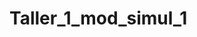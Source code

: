 # Taller_1_mod_simul_1

<mxfile host="app.diagrams.net" modified="2023-05-07T00:10:25.409Z" agent="Mozilla/5.0 (Windows NT 10.0; Win64; x64) AppleWebKit/537.36 (KHTML, like Gecko) Chrome/111.0.0.0 Safari/537.36 OPR/97.0.0.0" etag="traTrlZzvridVZn7zgc5" version="21.2.9" type="github">
  <diagram id="prtHgNgQTEPvFCAcTncT" name="Page-1">
    <mxGraphModel dx="961" dy="528" grid="1" gridSize="10" guides="1" tooltips="1" connect="1" arrows="1" fold="1" page="1" pageScale="1" pageWidth="827" pageHeight="1169" math="0" shadow="0">
      <root>
        <mxCell id="0" />
        <mxCell id="1" parent="0" />
        <mxCell id="3Up9Wl8GO9VKax22Z7Tt-1" value="" style="rhombus;whiteSpace=wrap;html=1;fillColor=#dae8fc;strokeColor=#6c8ebf;" vertex="1" parent="1">
          <mxGeometry x="50" y="230" width="60" height="60" as="geometry" />
        </mxCell>
        <mxCell id="3Up9Wl8GO9VKax22Z7Tt-4" value="" style="endArrow=classic;html=1;rounded=0;" edge="1" parent="1">
          <mxGeometry width="50" height="50" relative="1" as="geometry">
            <mxPoint x="110" y="260" as="sourcePoint" />
            <mxPoint x="200" y="160" as="targetPoint" />
          </mxGeometry>
        </mxCell>
        <mxCell id="3Up9Wl8GO9VKax22Z7Tt-5" value="" style="endArrow=classic;html=1;rounded=0;" edge="1" parent="1">
          <mxGeometry width="50" height="50" relative="1" as="geometry">
            <mxPoint x="110" y="260" as="sourcePoint" />
            <mxPoint x="200" y="260" as="targetPoint" />
          </mxGeometry>
        </mxCell>
        <mxCell id="3Up9Wl8GO9VKax22Z7Tt-6" value="" style="endArrow=classic;html=1;rounded=0;" edge="1" parent="1">
          <mxGeometry width="50" height="50" relative="1" as="geometry">
            <mxPoint x="110" y="259.71" as="sourcePoint" />
            <mxPoint x="200" y="360" as="targetPoint" />
          </mxGeometry>
        </mxCell>
        <mxCell id="3Up9Wl8GO9VKax22Z7Tt-25" value="" style="edgeStyle=orthogonalEdgeStyle;rounded=0;orthogonalLoop=1;jettySize=auto;html=1;" edge="1" parent="1" source="3Up9Wl8GO9VKax22Z7Tt-7" target="3Up9Wl8GO9VKax22Z7Tt-23">
          <mxGeometry relative="1" as="geometry" />
        </mxCell>
        <mxCell id="3Up9Wl8GO9VKax22Z7Tt-7" value="" style="ellipse;whiteSpace=wrap;html=1;aspect=fixed;fillColor=#b0e3e6;strokeColor=#0e8088;" vertex="1" parent="1">
          <mxGeometry x="200" y="242.5" width="35" height="35" as="geometry" />
        </mxCell>
        <mxCell id="3Up9Wl8GO9VKax22Z7Tt-8" value="" style="ellipse;whiteSpace=wrap;html=1;aspect=fixed;fillColor=#b0e3e6;strokeColor=#0e8088;" vertex="1" parent="1">
          <mxGeometry x="200" y="140" width="35" height="35" as="geometry" />
        </mxCell>
        <mxCell id="3Up9Wl8GO9VKax22Z7Tt-26" value="" style="edgeStyle=orthogonalEdgeStyle;rounded=0;orthogonalLoop=1;jettySize=auto;html=1;" edge="1" parent="1" source="3Up9Wl8GO9VKax22Z7Tt-9" target="3Up9Wl8GO9VKax22Z7Tt-24">
          <mxGeometry relative="1" as="geometry" />
        </mxCell>
        <mxCell id="3Up9Wl8GO9VKax22Z7Tt-9" value="" style="ellipse;whiteSpace=wrap;html=1;aspect=fixed;fillColor=#b0e3e6;strokeColor=#0e8088;" vertex="1" parent="1">
          <mxGeometry x="200" y="340" width="35" height="35" as="geometry" />
        </mxCell>
        <mxCell id="3Up9Wl8GO9VKax22Z7Tt-10" value="" style="endArrow=classic;html=1;rounded=0;" edge="1" parent="1">
          <mxGeometry width="50" height="50" relative="1" as="geometry">
            <mxPoint x="235" y="157.20999999999998" as="sourcePoint" />
            <mxPoint x="280" y="157" as="targetPoint" />
          </mxGeometry>
        </mxCell>
        <mxCell id="3Up9Wl8GO9VKax22Z7Tt-11" value="" style="rhombus;whiteSpace=wrap;html=1;direction=south;fillColor=#ffe6cc;strokeColor=#d79b00;" vertex="1" parent="1">
          <mxGeometry x="281.25" y="132.5" width="47.5" height="50" as="geometry" />
        </mxCell>
        <mxCell id="3Up9Wl8GO9VKax22Z7Tt-13" value="" style="endArrow=classic;html=1;rounded=0;entryX=-0.033;entryY=0.733;entryDx=0;entryDy=0;entryPerimeter=0;exitX=0.28;exitY=0.118;exitDx=0;exitDy=0;exitPerimeter=0;" edge="1" parent="1" source="3Up9Wl8GO9VKax22Z7Tt-11" target="3Up9Wl8GO9VKax22Z7Tt-16">
          <mxGeometry width="50" height="50" relative="1" as="geometry">
            <mxPoint x="330" y="150" as="sourcePoint" />
            <mxPoint x="356" y="120" as="targetPoint" />
          </mxGeometry>
        </mxCell>
        <mxCell id="3Up9Wl8GO9VKax22Z7Tt-14" value="" style="endArrow=classic;html=1;rounded=0;entryX=0;entryY=0.5;entryDx=0;entryDy=0;exitX=0.55;exitY=0.184;exitDx=0;exitDy=0;exitPerimeter=0;" edge="1" parent="1" source="3Up9Wl8GO9VKax22Z7Tt-11" target="3Up9Wl8GO9VKax22Z7Tt-17">
          <mxGeometry width="50" height="50" relative="1" as="geometry">
            <mxPoint x="330" y="160" as="sourcePoint" />
            <mxPoint x="360" y="190" as="targetPoint" />
          </mxGeometry>
        </mxCell>
        <mxCell id="3Up9Wl8GO9VKax22Z7Tt-44" style="edgeStyle=orthogonalEdgeStyle;rounded=0;orthogonalLoop=1;jettySize=auto;html=1;entryX=0.656;entryY=0.861;entryDx=0;entryDy=0;entryPerimeter=0;" edge="1" parent="1" source="3Up9Wl8GO9VKax22Z7Tt-16" target="3Up9Wl8GO9VKax22Z7Tt-20">
          <mxGeometry relative="1" as="geometry" />
        </mxCell>
        <mxCell id="3Up9Wl8GO9VKax22Z7Tt-16" value="" style="ellipse;whiteSpace=wrap;html=1;aspect=fixed;fillColor=#b0e3e6;strokeColor=#0e8088;" vertex="1" parent="1">
          <mxGeometry x="360" y="82.5" width="35" height="35" as="geometry" />
        </mxCell>
        <mxCell id="3Up9Wl8GO9VKax22Z7Tt-17" value="" style="ellipse;whiteSpace=wrap;html=1;aspect=fixed;fillColor=#b0e3e6;strokeColor=#0e8088;" vertex="1" parent="1">
          <mxGeometry x="360" y="162.5" width="35" height="35" as="geometry" />
        </mxCell>
        <mxCell id="3Up9Wl8GO9VKax22Z7Tt-19" value="" style="endArrow=classic;html=1;rounded=0;entryX=0.5;entryY=1;entryDx=0;entryDy=0;" edge="1" parent="1" target="3Up9Wl8GO9VKax22Z7Tt-21">
          <mxGeometry width="50" height="50" relative="1" as="geometry">
            <mxPoint x="390" y="187.42" as="sourcePoint" />
            <mxPoint x="435" y="187.21" as="targetPoint" />
          </mxGeometry>
        </mxCell>
        <mxCell id="3Up9Wl8GO9VKax22Z7Tt-28" style="edgeStyle=orthogonalEdgeStyle;rounded=0;orthogonalLoop=1;jettySize=auto;html=1;" edge="1" parent="1" source="3Up9Wl8GO9VKax22Z7Tt-20" target="3Up9Wl8GO9VKax22Z7Tt-27">
          <mxGeometry relative="1" as="geometry" />
        </mxCell>
        <mxCell id="3Up9Wl8GO9VKax22Z7Tt-20" value="" style="rhombus;whiteSpace=wrap;html=1;direction=south;fillColor=#f8cecc;strokeColor=#b85450;" vertex="1" parent="1">
          <mxGeometry x="440" y="67.5" width="47.5" height="50" as="geometry" />
        </mxCell>
        <mxCell id="3Up9Wl8GO9VKax22Z7Tt-29" style="edgeStyle=orthogonalEdgeStyle;rounded=0;orthogonalLoop=1;jettySize=auto;html=1;" edge="1" parent="1" source="3Up9Wl8GO9VKax22Z7Tt-21" target="3Up9Wl8GO9VKax22Z7Tt-27">
          <mxGeometry relative="1" as="geometry" />
        </mxCell>
        <mxCell id="3Up9Wl8GO9VKax22Z7Tt-21" value="" style="rhombus;whiteSpace=wrap;html=1;direction=south;fillColor=#f8cecc;strokeColor=#b85450;" vertex="1" parent="1">
          <mxGeometry x="440" y="162.5" width="47.5" height="50" as="geometry" />
        </mxCell>
        <mxCell id="3Up9Wl8GO9VKax22Z7Tt-30" style="edgeStyle=orthogonalEdgeStyle;rounded=0;orthogonalLoop=1;jettySize=auto;html=1;" edge="1" parent="1" source="3Up9Wl8GO9VKax22Z7Tt-23" target="3Up9Wl8GO9VKax22Z7Tt-27">
          <mxGeometry relative="1" as="geometry" />
        </mxCell>
        <mxCell id="3Up9Wl8GO9VKax22Z7Tt-23" value="" style="rhombus;whiteSpace=wrap;html=1;direction=south;fillColor=#f8cecc;strokeColor=#b85450;" vertex="1" parent="1">
          <mxGeometry x="347.5" y="235" width="47.5" height="50" as="geometry" />
        </mxCell>
        <mxCell id="3Up9Wl8GO9VKax22Z7Tt-32" style="edgeStyle=orthogonalEdgeStyle;rounded=0;orthogonalLoop=1;jettySize=auto;html=1;" edge="1" parent="1" source="3Up9Wl8GO9VKax22Z7Tt-24">
          <mxGeometry relative="1" as="geometry">
            <mxPoint x="570" y="280" as="targetPoint" />
          </mxGeometry>
        </mxCell>
        <mxCell id="3Up9Wl8GO9VKax22Z7Tt-24" value="" style="rhombus;whiteSpace=wrap;html=1;direction=south;fillColor=#f8cecc;strokeColor=#b85450;" vertex="1" parent="1">
          <mxGeometry x="347.5" y="332.5" width="47.5" height="50" as="geometry" />
        </mxCell>
        <mxCell id="3Up9Wl8GO9VKax22Z7Tt-34" style="edgeStyle=orthogonalEdgeStyle;rounded=0;orthogonalLoop=1;jettySize=auto;html=1;entryX=0.594;entryY=1;entryDx=0;entryDy=0;entryPerimeter=0;" edge="1" parent="1" source="3Up9Wl8GO9VKax22Z7Tt-27" target="3Up9Wl8GO9VKax22Z7Tt-33">
          <mxGeometry relative="1" as="geometry" />
        </mxCell>
        <mxCell id="3Up9Wl8GO9VKax22Z7Tt-27" value="" style="ellipse;whiteSpace=wrap;html=1;aspect=fixed;fillColor=#b0e3e6;strokeColor=#0e8088;" vertex="1" parent="1">
          <mxGeometry x="550" y="242.5" width="35" height="35" as="geometry" />
        </mxCell>
        <mxCell id="3Up9Wl8GO9VKax22Z7Tt-37" style="edgeStyle=orthogonalEdgeStyle;rounded=0;orthogonalLoop=1;jettySize=auto;html=1;" edge="1" parent="1" source="3Up9Wl8GO9VKax22Z7Tt-33" target="3Up9Wl8GO9VKax22Z7Tt-36">
          <mxGeometry relative="1" as="geometry" />
        </mxCell>
        <mxCell id="3Up9Wl8GO9VKax22Z7Tt-33" value="" style="rhombus;whiteSpace=wrap;html=1;direction=south;fillColor=#f8cecc;strokeColor=#b85450;" vertex="1" parent="1">
          <mxGeometry x="640" y="230" width="47.5" height="50" as="geometry" />
        </mxCell>
        <mxCell id="3Up9Wl8GO9VKax22Z7Tt-40" style="edgeStyle=orthogonalEdgeStyle;rounded=0;orthogonalLoop=1;jettySize=auto;html=1;entryX=0.5;entryY=1;entryDx=0;entryDy=0;" edge="1" parent="1" source="3Up9Wl8GO9VKax22Z7Tt-36" target="3Up9Wl8GO9VKax22Z7Tt-38">
          <mxGeometry relative="1" as="geometry" />
        </mxCell>
        <mxCell id="3Up9Wl8GO9VKax22Z7Tt-36" value="" style="ellipse;whiteSpace=wrap;html=1;aspect=fixed;fillColor=#b0e3e6;strokeColor=#0e8088;" vertex="1" parent="1">
          <mxGeometry x="720" y="237.5" width="35" height="35" as="geometry" />
        </mxCell>
        <mxCell id="3Up9Wl8GO9VKax22Z7Tt-38" value="" style="rhombus;whiteSpace=wrap;html=1;direction=south;fillColor=#dae8fc;strokeColor=#6c8ebf;" vertex="1" parent="1">
          <mxGeometry x="790" y="230" width="47.5" height="50" as="geometry" />
        </mxCell>
        <mxCell id="3Up9Wl8GO9VKax22Z7Tt-41" value="Entrance" style="text;html=1;align=center;verticalAlign=middle;resizable=0;points=[];autosize=1;strokeColor=none;fillColor=none;" vertex="1" parent="1">
          <mxGeometry x="45" y="200" width="70" height="30" as="geometry" />
        </mxCell>
        <mxCell id="3Up9Wl8GO9VKax22Z7Tt-42" value="Cutt with cutting &lt;br&gt;machine" style="text;html=1;align=center;verticalAlign=middle;resizable=0;points=[];autosize=1;strokeColor=none;fillColor=none;" vertex="1" parent="1">
          <mxGeometry x="408.75" y="27.5" width="110" height="40" as="geometry" />
        </mxCell>
        <mxCell id="3Up9Wl8GO9VKax22Z7Tt-43" value="Cutt with saw" style="text;html=1;align=center;verticalAlign=middle;resizable=0;points=[];autosize=1;strokeColor=none;fillColor=none;" vertex="1" parent="1">
          <mxGeometry x="418.75" y="132.5" width="90" height="30" as="geometry" />
        </mxCell>
        <mxCell id="3Up9Wl8GO9VKax22Z7Tt-47" value="Sorter" style="text;html=1;align=center;verticalAlign=middle;resizable=0;points=[];autosize=1;strokeColor=none;fillColor=none;" vertex="1" parent="1">
          <mxGeometry x="272.5" y="102.5" width="60" height="30" as="geometry" />
        </mxCell>
        <mxCell id="3Up9Wl8GO9VKax22Z7Tt-48" value="Venner" style="text;html=1;align=center;verticalAlign=middle;resizable=0;points=[];autosize=1;strokeColor=none;fillColor=none;" vertex="1" parent="1">
          <mxGeometry x="341.25" y="207.5" width="60" height="30" as="geometry" />
        </mxCell>
        <mxCell id="3Up9Wl8GO9VKax22Z7Tt-49" value="Services" style="text;html=1;align=center;verticalAlign=middle;resizable=0;points=[];autosize=1;strokeColor=none;fillColor=none;" vertex="1" parent="1">
          <mxGeometry x="338.75" y="302.5" width="70" height="30" as="geometry" />
        </mxCell>
        <mxCell id="3Up9Wl8GO9VKax22Z7Tt-50" value="Packing" style="text;html=1;align=center;verticalAlign=middle;resizable=0;points=[];autosize=1;strokeColor=none;fillColor=none;" vertex="1" parent="1">
          <mxGeometry x="628.75" y="200" width="70" height="30" as="geometry" />
        </mxCell>
        <mxCell id="3Up9Wl8GO9VKax22Z7Tt-51" value="End&lt;br&gt;" style="text;html=1;align=center;verticalAlign=middle;resizable=0;points=[];autosize=1;strokeColor=none;fillColor=none;" vertex="1" parent="1">
          <mxGeometry x="793.75" y="200" width="40" height="30" as="geometry" />
        </mxCell>
      </root>
    </mxGraphModel>
  </diagram>
</mxfile>
